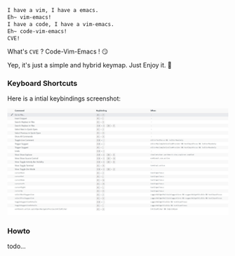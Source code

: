 ```
I have a vim, I have a emacs.
Eh~ vim-emacs!
I have a code, I have a vim-emacs.
Eh~ code-vim-emacs!
CVE!
```

What's `CVE` ?  Code-Vim-Emacs ! 😏 

Yep, it's just a simple and hybrid keymap. Just Enjoy it. 🌟

### Keyboard Shortcuts

Here is a intial keybindings screenshot:

![cve](images/tn.jpg)

### Howto

todo...

